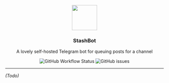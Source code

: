 <p align="center">
  <a href="https://github.com/electricduck/stashbot">
    <img src=".github/icon.png" width="80" height="80">
  </a>
</p>

<h3 align="center">StashBot</h3>
  
<p align="center">
  A lovely self-hosted Telegram bot for queuing posts for a channel
</p>
  
<p align="center">
  <img alt="GitHub Workflow Status" src="https://img.shields.io/github/workflow/status/electricduck/stashbot/CI (.NET Core 3.1)">
  <img alt="GitHub issues" src="https://img.shields.io/github/issues/electricduck/stashbot">
</p>

<hr />

_(Todo)_
